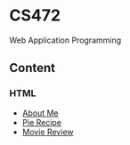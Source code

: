 # CS472
Web Application Programming

## Content
### HTML
- <a href="https://github.com/roat167/CS472/blob/master/aboutme.html"> About Me</a>
- <a href="https://github.com/roat167/CS472/tree/master/hw1"> Pie Recipe</a>
- <a href="https://github.com/roat167/CS472/tree/master/hw2"> Movie Review</a>